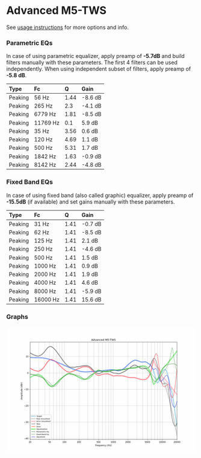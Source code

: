 # Advanced M5-TWS
See [usage instructions](https://github.com/jaakkopasanen/AutoEq#usage) for more options and info.

### Parametric EQs
In case of using parametric equalizer, apply preamp of **-5.7dB** and build filters manually
with these parameters. The first 4 filters can be used independently.
When using independent subset of filters, apply preamp of **-5.8 dB**.

| Type    | Fc       |    Q | Gain    |
|:--------|:---------|:-----|:--------|
| Peaking | 56 Hz    | 1.44 | -8.6 dB |
| Peaking | 265 Hz   | 2.3  | -4.1 dB |
| Peaking | 6779 Hz  | 1.81 | -8.5 dB |
| Peaking | 11769 Hz | 0.1  | 5.9 dB  |
| Peaking | 35 Hz    | 3.56 | 0.6 dB  |
| Peaking | 120 Hz   | 4.69 | 1.1 dB  |
| Peaking | 500 Hz   | 5.31 | 1.7 dB  |
| Peaking | 1842 Hz  | 1.63 | -0.9 dB |
| Peaking | 8142 Hz  | 2.44 | -4.8 dB |

### Fixed Band EQs
In case of using fixed band (also called graphic) equalizer, apply preamp of **-15.5dB**
(if available) and set gains manually with these parameters.

| Type    | Fc       |    Q | Gain    |
|:--------|:---------|:-----|:--------|
| Peaking | 31 Hz    | 1.41 | -0.7 dB |
| Peaking | 62 Hz    | 1.41 | -8.5 dB |
| Peaking | 125 Hz   | 1.41 | 2.1 dB  |
| Peaking | 250 Hz   | 1.41 | -4.6 dB |
| Peaking | 500 Hz   | 1.41 | 1.5 dB  |
| Peaking | 1000 Hz  | 1.41 | 0.9 dB  |
| Peaking | 2000 Hz  | 1.41 | 1.9 dB  |
| Peaking | 4000 Hz  | 1.41 | 4.6 dB  |
| Peaking | 8000 Hz  | 1.41 | -5.9 dB |
| Peaking | 16000 Hz | 1.41 | 15.6 dB |

### Graphs
![](./Advanced%20M5-TWS.png)
